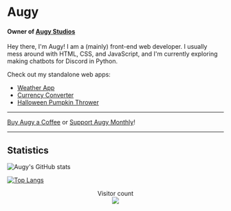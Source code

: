 # Augy
#### Owner of [Augy Studios](https://github.com/augy-studios)

Hey there, I'm Augy! I am a (mainly) front-end web developer. I usually mess around with HTML, CSS, and JavaScript, and I'm currently exploring making chatbots for Discord in Python.

Check out my standalone web apps:
- [Weather App](https://weatherapp.today)
- [Currency Converter](https://convertcurrencyfor.me)
- [Halloween Pumpkin Thrower](https://throwpumpkins.lol/)

---

[Buy Augy a Coffee](https://donate.stripe.com/28o2akeAr3hv0DK6oo) or [Support Augy Monthly](https://donate.stripe.com/6oEbKUdwn9FTgCI7st)!

------------
## Statistics

![Augy's GitHub stats](https://github-readme-stats.vercel.app/api?username=augyteo&show_icons=true&theme=dark)

[![Top Langs](https://github-readme-stats.vercel.app/api/top-langs/?username=augyteo&layout=donut&hide=assembly&theme=dark)](https://github.com/anuraghazra/github-readme-stats)

<p align="center"> 
  Visitor count<br>
  <img src="https://profile-counter.glitch.me/augyteo/count.svg" />
</p>
